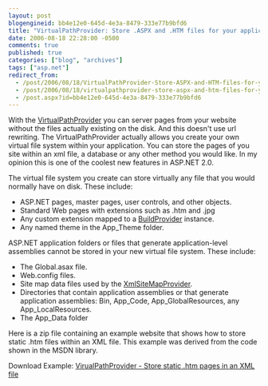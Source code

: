 ```yaml
---
layout: post
blogengineid: bb4e12e0-645d-4e3a-8479-333e77b9bfd6
title: "VirtualPathProvider: Store .ASPX and .HTM files for your application in xml file or database"
date: 2006-08-18 22:28:00 -0500
comments: true
published: true
categories: ["blog", "archives"]
tags: ["asp.net"]
redirect_from: 
  - /post/2006/08/18/VirtualPathProvider-Store-ASPX-and-HTM-files-for-your-application-in-xml-file-or-database
  - /post/2006/08/18/virtualpathprovider-store-aspx-and-htm-files-for-your-application-in-xml-file-or-database
  - /post.aspx?id=bb4e12e0-645d-4e3a-8479-333e77b9bfd6
---
```

<!-- more -->

With the <a href="http://msdn2.microsoft.com/en-us/library/system.web.hosting.virtualpathprovider.aspx">VirtualPathProvider</a> you can server pages from your website without the files actually existing on the disk. And this doesn't use url rewriting. The VirtualPathProvider actually allows you create your own virtual file system within your application. You can store the pages of you site within an xml file, a database or any other method you would like. In my opinion this is one of the coolest new features in ASP.NET 2.0.

The virtual file system you create can store virtually any file that you would normally have on disk. These include:
<ul>
<li>ASP.NET pages, master pages, user controls, and other objects. </li>
<li>Standard Web pages with extensions such as .htm and .jpg </li>
<li>Any custom extension mapped to a <a href="http://msdn2.microsoft.com/en-us/library/system.web.compilation.buildprovider.aspx">BuildProvider</a> instance. </li>
<li>Any named theme in the App_Theme folder.</li>
</ul>

ASP.NET application folders or files that generate application-level assemblies cannot be stored in your new virtual file system. These include:
<ul>
<li>The Global.asax file. </li>
<li>Web.config files. </li>
<li>Site map data files used by the <a href="http://msdn2.microsoft.com/en-us/library/system.web.xmlsitemapprovider.aspx">XmlSiteMapProvider</a>. </li>
<li>Directories that contain application assemblies or that generate application assemblies: Bin, App_Code, App_GlobalResources, any App_LocalResources. </li>
<li>The App_Data folder</li>
</ul>

Here is a zip file containing an example website that shows how to store static .htm files within an XML file. This example was derived from the code shown in the MSDN library.

Download Example: <a href="/download/blog/1323/VirtualPathProvider.zip">VirualPathProvider - Store static .htm pages in an XML file</a>
